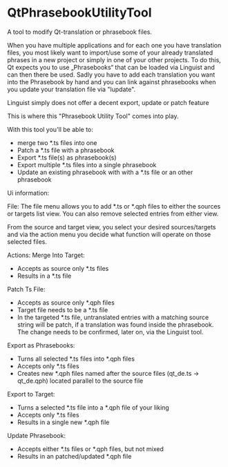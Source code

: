 # QtPhrasebookUtilityTool
A tool to modify Qt-translation or phrasebook files.

When you have multiple applications and for each one you have translation files, you most likely want to import/use some of your already translated phrases in a new project or simply in one of your other projects. To do this, Qt expects you to use „Phrasebooks“ that can be loaded via Linguist and can then there be used.
Sadly you have to add each translation you want into the Phrasebook by hand and you can link against phrasebooks when you update your translation file via "lupdate".

Linguist simply does not offer a decent export, update or patch feature

This is where this "Phrasebook Utility Tool" comes into play.

With this tool you'll be able to:
- merge two *.ts files into one
- Patch a *.ts file with a phrasebook
- Export *.ts file(s) as phrasebook(s)
- Export multiple *.ts files into a single phrasebook
- Update an existing phrasebook with with a *.ts file or an other phrasebook


Ui information:

File:
The file menu allows you to add *.ts or *.qph files to either the sources or targets list view.
You can also remove selected entries from either view.

From the source and target view, you select your desired sources/targets and via the action menu you decide what function will operate on those selected files.

Actions:
Merge Into Target:
 - Accepts as source only *.ts files
 - Results in a *.ts file

Patch Ts File:
- Accepts as source only *.qph files
- Target file needs to be a *.ts file 
- In the targeted *.ts file, untranslated entries with a matching source string will be patch, if a translation was found  inside the phrasebook. The change needs to be confirmed, later on, via the Linguist tool.

Export as Phrasebooks:
- Turns all selected *.ts files into *.qph files
- Accepts only *.ts files
- Creates new *.qph files named after the source files (qt_de.ts -> qt_de.qph) located parallel to the source file

Export to Target:
- Turns a selected *.ts file into a *.qph file of your liking 
- Accepts only *.ts files
- Results in a single new *.qph file

Update Phrasebook:
- Accepts either *.ts files or *.qph files, but not mixed
- Results in an patched/updated *.qph file
